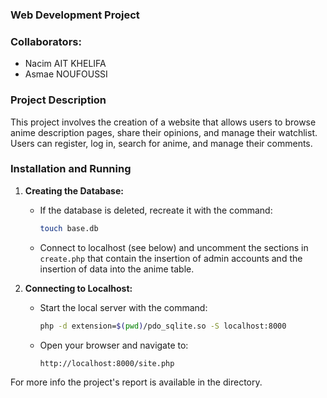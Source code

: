 ### Web Development Project

### Collaborators:
- Nacim AIT KHELIFA
- Asmae NOUFOUSSI

### Project Description
This project involves the creation of a website that allows users to browse anime description pages, share their opinions, and manage their watchlist. Users can register, log in, search for anime, and manage their comments.

### Installation and Running
1. **Creating the Database:**
   - If the database is deleted, recreate it with the command:
     ```bash
     touch base.db
     ```
   - Connect to localhost (see below) and uncomment the sections in `create.php` that contain the insertion of admin accounts and the insertion of data into the anime table.

2. **Connecting to Localhost:**
   - Start the local server with the command:
     ```bash
     php -d extension=$(pwd)/pdo_sqlite.so -S localhost:8000
     ```
   - Open your browser and navigate to:
     ```
     http://localhost:8000/site.php
     ```
For more info the project's report is available in the directory.

